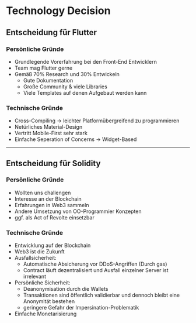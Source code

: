 # Technology Decision

## Entscheidung für Flutter

### Persönliche Gründe

- Grundlegende Vorerfahrung bei den Front-End Entwicklern
- Team mag Flutter gerne 
- Gemäß 70% Research und 30% Entwickeln 
  - Gute Dokumentation
  - Große Community & viele Libraries
  - Viele Templates auf denen Aufgebaut werden kann

### Technische Gründe

- Cross-Compiling &rarr; leichter Platformübergreifend zu programmieren
- Netürliches Material-Design
- Vertritt Mobile-First sehr stark
- Einfache Seperation of Concerns &rarr; Widget-Based
---

## Entscheidung für Solidity

### Persönliche Gründe

- Wollten uns challengen
- Interesse an der Blockchain
- Erfahrungen in Web3 sammeln
- Andere Umsetzung von OO-Programmier Konzepten
- ggf. als Act of Revolte einsetzbar

### Technische Gründe

- Entwicklung auf der Blockchain
- Web3 ist die Zukunft
- Ausfallsicherheit:
  - Automatische Absicherung vor DDoS-Angriffen (Durch gas)
  - Contract läuft dezentralisiert und Ausfall einzelner Server ist irrelevant
- Persönliche Sicherheit:
  - Deanonymisation durch die Wallets
  - Transaktionen sind öffentlich validierbar und dennoch bleibt eine Anonymität bestehen
  - geringere Gefahr der Impersination-Problematik
- Einfache Monetarisierung

